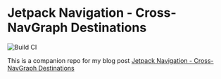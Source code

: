 # Jetpack Navigation - Cross-NavGraph Destinations

![Build CI](https://github.com/jshvarts/DynamicNavGraphDemo/workflows/Build%20CI/badge.svg)

This is a companion repo for my blog post [Jetpack Navigation - Cross-NavGraph Destinations](http://valueof.io/blog/jetpack-navigation-cross-navgraph-destinations)
